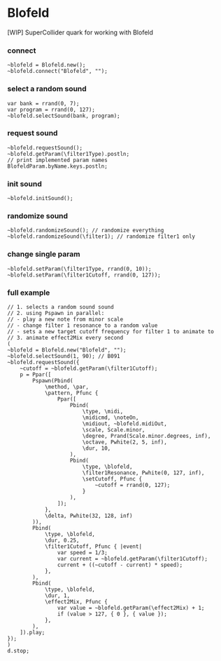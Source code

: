 # Blofeld
[WIP] SuperCollider quark for working with Blofeld

### connect
```supercollider
~blofeld = Blofeld.new();
~blofeld.connect("Blofeld", "");
```
### select a random sound
```supercollider
var bank = rrand(0, 7);
var program = rrand(0, 127);
~blofeld.selectSound(bank, program);
```
### request sound
```supercollider
~blofeld.requestSound();
~blofeld.getParam(\filter1Type).postln;
// print implemented param names
BlofeldParam.byName.keys.postln;
```
### init sound
```supercollider
~blofeld.initSound();
```
### randomize sound
```supercollider
~blofeld.randomizeSound(); // randomize everything
~blofeld.randomizeSound(\filter1); // randomize filter1 only
```
### change single param
```supercollider
~blofeld.setParam(\filter1Type, rrand(0, 10));
~blofeld.setParam(\filter1Cutoff, rrand(0, 127));
```
### full example
```supercollider
// 1. selects a random sound sound
// 2. using Pspawn in parallel:
// - play a new note from minor scale
// - change filter 1 resonance to a random value
// - sets a new target cutoff frequency for filter 1 to animate to
// 3. animate effect2Mix every second
(
~blofeld = Blofeld.new("Blofeld", "");
~blofeld.selectSound(1, 90); // B091
~blofeld.requestSound({
	~cutoff = ~blofeld.getParam(\filter1Cutoff);
	p = Ppar([
		Pspawn(Pbind(
			\method, \par,
			\pattern, Pfunc {
				Ppar([
					Pbind(
						\type, \midi,
						\midicmd, \noteOn,
						\midiout, ~blofeld.midiOut,
						\scale, Scale.minor,
						\degree, Prand(Scale.minor.degrees, inf),
						\octave, Pwhite(2, 5, inf),
						\dur, 10,
					),
					Pbind(
						\type, \blofeld,
						\filter1Resonance, Pwhite(0, 127, inf),
						\setCutoff, Pfunc {
							~cutoff = rrand(0, 127);
						}
					),
				]);
			},
			\delta, Pwhite(32, 128, inf)
		)),
		Pbind(
			\type, \blofeld,
			\dur, 0.25,
			\filter1Cutoff, Pfunc { |event|
				var speed = 1/3;
				var current = ~blofeld.getParam(\filter1Cutoff);
				current + ((~cutoff - current) * speed);
			},
		),
		Pbind(
			\type, \blofeld,
			\dur, 1,
			\effect2Mix, Pfunc {
				var value = ~blofeld.getParam(\effect2Mix) + 1;
				if (value > 127, { 0 }, { value });
			},
		),
	]).play;
});
)
d.stop;
```
